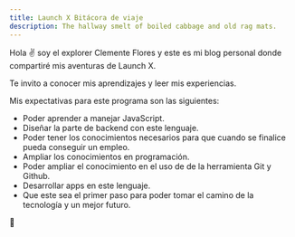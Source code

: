 ```yaml
---
title: Launch X Bitácora de viaje
description: The hallway smelt of boiled cabbage and old rag mats.
---
```


Hola ✌️  soy el explorer Clemente Flores y este es mi blog personal donde compartiré mis aventuras de Launch X.

Te invito a conocer mis aprendizajes y leer mis experiencias.

Mis expectativas para este programa son las siguientes:

- Poder aprender a manejar JavaScript.
- Diseñar la parte de backend con este lenguaje.
- Poder tener los conocimientos necesarios para que cuando se finalice pueda conseguir un empleo.
- Ampliar los conocimientos en programación.
- Poder ampliar el conocimiento en el uso de de la herramienta Git y Github.
- Desarrollar apps en este lenguaje.
- Que este sea el primer paso para poder tomar el camino de la tecnología y un mejor futuro.

🚀
